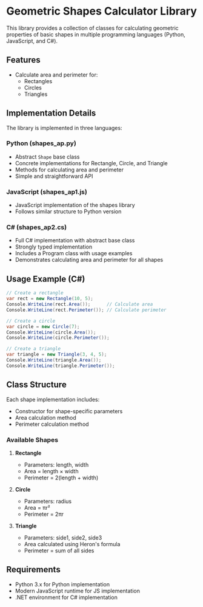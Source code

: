 # Geometric Shapes Calculator Library

This library provides a collection of classes for calculating geometric properties of basic shapes in multiple programming languages (Python, JavaScript, and C#).

## Features

- Calculate area and perimeter for:
  - Rectangles
  - Circles
  - Triangles

## Implementation Details

The library is implemented in three languages:

### Python (shapes_ap.py)
- Abstract `Shape` base class
- Concrete implementations for Rectangle, Circle, and Triangle
- Methods for calculating area and perimeter
- Simple and straightforward API

### JavaScript (shapes_ap1.js)
- JavaScript implementation of the shapes library
- Follows similar structure to Python version

### C# (shapes_ap2.cs)
- Full C# implementation with abstract base class
- Strongly typed implementation
- Includes a Program class with usage examples
- Demonstrates calculating area and perimeter for all shapes

## Usage Example (C#)

```csharp
// Create a rectangle
var rect = new Rectangle(10, 5);
Console.WriteLine(rect.Area());      // Calculate area
Console.WriteLine(rect.Perimeter()); // Calculate perimeter

// Create a circle
var circle = new Circle(7);
Console.WriteLine(circle.Area());
Console.WriteLine(circle.Perimeter());

// Create a triangle
var triangle = new Triangle(3, 4, 5);
Console.WriteLine(triangle.Area());
Console.WriteLine(triangle.Perimeter());
```

## Class Structure

Each shape implementation includes:
- Constructor for shape-specific parameters
- Area calculation method
- Perimeter calculation method

### Available Shapes

1. **Rectangle**
   - Parameters: length, width
   - Area = length × width
   - Perimeter = 2(length + width)

2. **Circle**
   - Parameters: radius
   - Area = πr²
   - Perimeter = 2πr

3. **Triangle**
   - Parameters: side1, side2, side3
   - Area calculated using Heron's formula
   - Perimeter = sum of all sides

## Requirements
- Python 3.x for Python implementation
- Modern JavaScript runtime for JS implementation
- .NET environment for C# implementation
